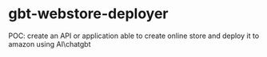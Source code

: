 # gbt-webstore-deployer
POC: create an API or application able to create online store and deploy it to amazon using AI\chatgbt
